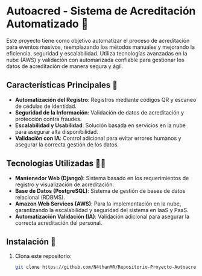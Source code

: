 # Autoacred - Sistema de Acreditación Automatizado 🚀

Este proyecto tiene como objetivo automatizar el proceso de acreditación para eventos masivos, reemplazando los métodos manuales y mejorando la eficiencia, seguridad y escalabilidad. Utiliza tecnologías avanzadas en la nube (AWS) y validación con automarizada confiable para gestionar los datos de acreditación de manera segura y ágil.

## Características Principales 🌱

- **Automatización del Registro**: Registros mediante códigos QR y escaneo de cédulas de identidad.
- **Seguridad de la Información**: Validación de datos de acreditación y protección contra fraudes.
- **Escalabilidad y Usabilidad**: Solución basada en servicios en la nube para asegurar alta disponibilidad.
- **Validación con IA**: Control adicional para evitar errores humanos y asegurar la correcta gestión de los datos.

## Tecnologías Utilizadas 🐱‍💻

- **Mantenedor Web (Django)**: Sistema basado en los requerimientos de registro y visualización de acreditación.
- **Base de Datos (PostgreSQL)**: Sistema de gestión de bases de datos relacional (RDBMS).
- **Amazon Web Services (AWS)**: Para la implementación en la nube, garantizando la escalabilidad y seguridad del sistema en IaaS y PaaS.
- **Automatización Validación (IA)**: Validación adicional para asegurar la correcta acreditación del personal.

## Instalación 🤡

1. Clona este repositorio:
   ```bash
   git clone https://github.com/N4thanMR/Repositorio-Proyecto-Autoacred.git
